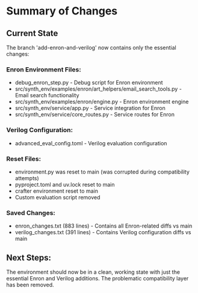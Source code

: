 # Summary of Changes

## Current State
The branch 'add-enron-and-verilog' now contains only the essential changes:

### Enron Environment Files:
- debug_enron_step.py - Debug script for Enron environment
- src/synth_env/examples/enron/art_helpers/email_search_tools.py - Email search functionality
- src/synth_env/examples/enron/engine.py - Enron environment engine
- src/synth_env/service/app.py - Service integration for Enron
- src/synth_env/service/core_routes.py - Service routes for Enron

### Verilog Configuration:
- advanced_eval_config.toml - Verilog evaluation configuration

### Reset Files:
- environment.py was reset to main (was corrupted during compatibility attempts)
- pyproject.toml and uv.lock reset to main
- crafter environment reset to main
- Custom evaluation script removed

### Saved Changes:
- enron_changes.txt (883 lines) - Contains all Enron-related diffs vs main
- verilog_changes.txt (391 lines) - Contains Verilog configuration diffs vs main

## Next Steps:
The environment should now be in a clean, working state with just the essential
Enron and Verilog additions. The problematic compatibility layer has been removed.
